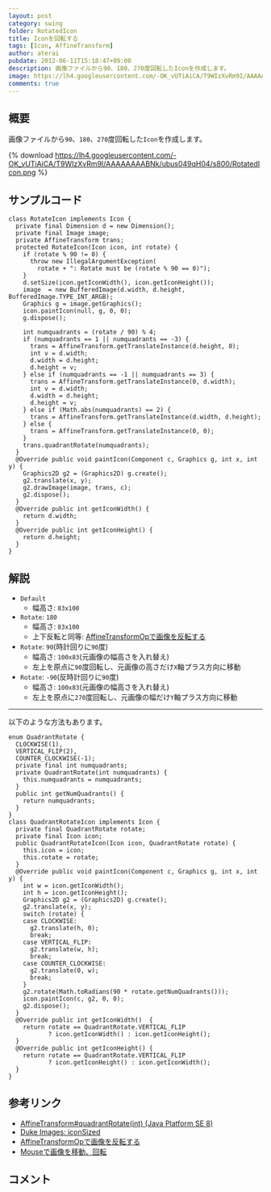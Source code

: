 ```yaml
---
layout: post
category: swing
folder: RotatedIcon
title: Iconを回転する
tags: [Icon, AffineTransform]
author: aterai
pubdate: 2012-06-11T15:18:47+09:00
description: 画像ファイルから90、180、270度回転したIconを作成します。
image: https://lh4.googleusercontent.com/-OK_vUTiAiCA/T9WIzXvRm9I/AAAAAAAABNk/ubus049qH04/s800/RotatedIcon.png
comments: true
---
```

## 概要
画像ファイルから`90`、`180`、`270`度回転した`Icon`を作成します。

{% download https://lh4.googleusercontent.com/-OK_vUTiAiCA/T9WIzXvRm9I/AAAAAAAABNk/ubus049qH04/s800/RotatedIcon.png %}

## サンプルコード
<pre class="prettyprint"><code>class RotateIcon implements Icon {
  private final Dimension d = new Dimension();
  private final Image image;
  private AffineTransform trans;
  protected RotateIcon(Icon icon, int rotate) {
    if (rotate % 90 != 0) {
      throw new IllegalArgumentException(
        rotate + ": Rotate must be (rotate % 90 == 0)");
    }
    d.setSize(icon.getIconWidth(), icon.getIconHeight());
    image  = new BufferedImage(d.width, d.height, BufferedImage.TYPE_INT_ARGB);
    Graphics g = image.getGraphics();
    icon.paintIcon(null, g, 0, 0);
    g.dispose();

    int numquadrants = (rotate / 90) % 4;
    if (numquadrants == 1 || numquadrants == -3) {
      trans = AffineTransform.getTranslateInstance(d.height, 0);
      int v = d.width;
      d.width = d.height;
      d.height = v;
    } else if (numquadrants == -1 || numquadrants == 3) {
      trans = AffineTransform.getTranslateInstance(0, d.width);
      int v = d.width;
      d.width = d.height;
      d.height = v;
    } else if (Math.abs(numquadrants) == 2) {
      trans = AffineTransform.getTranslateInstance(d.width, d.height);
    } else {
      trans = AffineTransform.getTranslateInstance(0, 0);
    }
    trans.quadrantRotate(numquadrants);
  }
  @Override public void paintIcon(Component c, Graphics g, int x, int y) {
    Graphics2D g2 = (Graphics2D) g.create();
    g2.translate(x, y);
    g2.drawImage(image, trans, c);
    g2.dispose();
  }
  @Override public int getIconWidth() {
    return d.width;
  }
  @Override public int getIconHeight() {
    return d.height;
  }
}
</code></pre>

## 解説
- `Default`
    - 幅高さ: `83x100`
- `Rotate`: `180`
    - 幅高さ: `83x100`
    - 上下反転と同等: [AffineTransformOpで画像を反転する](http://ateraimemo.com/Swing/AffineTransformOp.html)
- `Rotate`: `90`(時計回りに`90`度)
    - 幅高さ: `100x83`(元画像の幅高さを入れ替え)
    - 左上を原点に`90`度回転し、元画像の高さだけ`X`軸プラス方向に移動
- `Rotate`: `-90`(反時計回りに`90`度)
    - 幅高さ: `100x83`(元画像の幅高さを入れ替え)
    - 左上を原点に`270`度回転し、元画像の幅だけ`Y`軸プラス方向に移動

<!-- dummy comment line for breaking list -->

- - - -
以下のような方法もあります。

<pre class="prettyprint"><code>enum QuadrantRotate {
  CLOCKWISE(1),
  VERTICAL_FLIP(2),
  COUNTER_CLOCKWISE(-1);
  private final int numquadrants;
  private QuadrantRotate(int numquadrants) {
    this.numquadrants = numquadrants;
  }
  public int getNumQuadrants() {
    return numquadrants;
  }
}
class QuadrantRotateIcon implements Icon {
  private final QuadrantRotate rotate;
  private final Icon icon;
  public QuadrantRotateIcon(Icon icon, QuadrantRotate rotate) {
    this.icon = icon;
    this.rotate = rotate;
  }
  @Override public void paintIcon(Component c, Graphics g, int x, int y) {
    int w = icon.getIconWidth();
    int h = icon.getIconHeight();
    Graphics2D g2 = (Graphics2D) g.create();
    g2.translate(x, y);
    switch (rotate) {
    case CLOCKWISE:
      g2.translate(h, 0);
      break;
    case VERTICAL_FLIP:
      g2.translate(w, h);
      break;
    case COUNTER_CLOCKWISE:
      g2.translate(0, w);
      break;
    }
    g2.rotate(Math.toRadians(90 * rotate.getNumQuadrants()));
    icon.paintIcon(c, g2, 0, 0);
    g2.dispose();
  }
  @Override public int getIconWidth()  {
    return rotate == QuadrantRotate.VERTICAL_FLIP
           ? icon.getIconWidth() : icon.getIconHeight();
  }
  @Override public int getIconHeight() {
    return rotate == QuadrantRotate.VERTICAL_FLIP
           ? icon.getIconHeight() : icon.getIconWidth();
  }
}
</code></pre>

## 参考リンク
- [AffineTransform#quadrantRotate(int) (Java Platform SE 8)](https://docs.oracle.com/javase/jp/8/docs/api/java/awt/geom/AffineTransform.html#quadrantRotate-int-)
- [Duke Images: iconSized](http://duke.kenai.com/iconSized/index.html)
- [AffineTransformOpで画像を反転する](http://ateraimemo.com/Swing/AffineTransformOp.html)
- [Mouseで画像を移動、回転](http://ateraimemo.com/Swing/MouseDrivenImageRotation.html)

<!-- dummy comment line for breaking list -->

## コメント
